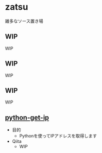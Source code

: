 # zatsu

雑多なソース置き場

## WIP

WIP

## WIP

WIP

## WIP

WIP

## [python-get-ip](https://github.com/iganari/zatsu/tree/master/python-get-ip)

+ 目的
    + Pythonを使ってIPアドレスを取得します
+ Qiita
    + WIP
